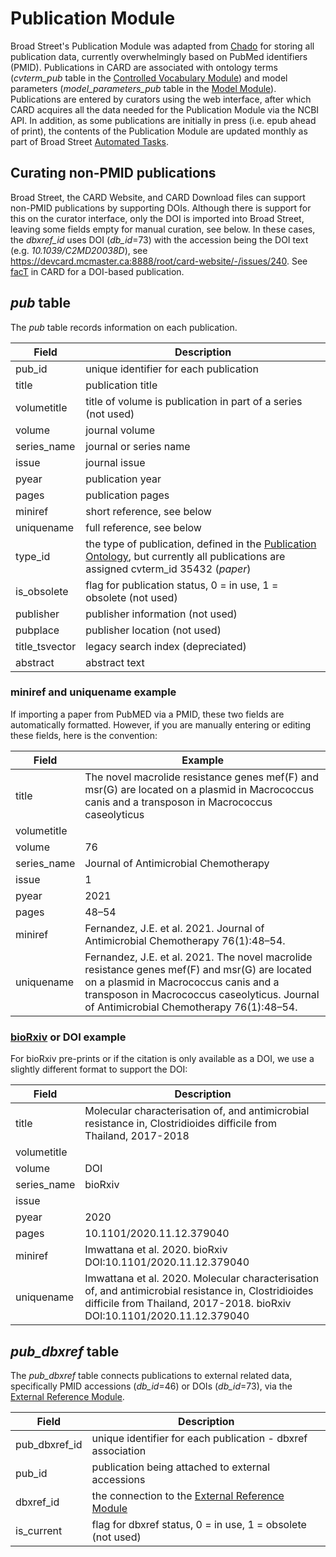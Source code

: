 # Publication Module

Broad Street's Publication Module was adapted from [Chado](http://gmod.org/wiki/Introduction_to_Chado) for storing all publication data, currently overwhelmingly based on PubMed identifiers (PMID). Publications in CARD are associated with ontology terms (*cvterm_pub* table in the [Controlled Vocabulary Module](controlled_vocabulary_module)) and model parameters (*model_parameters_pub* table in the [Model Module](model_module.md)). Publications are entered by curators using the web interface, after which CARD acquires all the data needed for the Publication Module via the NCBI API. In addition, as some publications are initially in press (i.e. epub ahead of print), the contents of the Publication Module are updated monthly as part of Broad Street [Automated Tasks](automated_tasks.md).

## Curating non-PMID publications

Broad Street, the CARD Website, and CARD Download files can support non-PMID publications by supporting DOIs. Although there is support for this on the curator interface, only the DOI is imported into Broad Street, leaving some fields empty for manual curation, see below. In these cases, the *dbxref_id* uses DOI (*db_id*=73) with the accession being the DOI text (e.g. *10.1039/C2MD20038D*), see https://devcard.mcmaster.ca:8888/root/card-website/-/issues/240. See [facT](https://card.mcmaster.ca/ontology/37712) in CARD for a DOI-based publication.

## *pub* table

The *pub* table records information on each publication.

| Field | Description |
|-------|-------------|
| pub_id | unique identifier for each publication |
| title | publication title |
| volumetitle | title of volume is publication in part of a series (not used) |
| volume | journal volume |
| series_name | journal or series name |
| issue | journal issue |
| pyear | publication year |
| pages | publication pages |
| miniref | short reference, see below |
| uniquename | full reference, see below |
| type_id | the type of publication, defined in the [Publication Ontology](/ontologies/pub_ontology.md), but currently all publications are assigned cvterm_id 35432 (*paper*) |
| is_obsolete | flag for publication status, 0 = in use, 1 = obsolete (not used) |
| publisher | publisher information (not used) |
| pubplace | publisher location (not used) |
| title_tsvector | legacy search index (depreciated) |
| abstract | abstract text |

### **miniref** and **uniquename** example

If importing a paper from PubMED via a PMID, these two fields are automatically formatted. However, if you are manually entering or editing these fields, here is the convention:

| Field | Example |
|-------|-------------|
| title | The novel macrolide resistance genes mef(F) and msr(G) are located on a plasmid in Macrococcus canis and a transposon in Macrococcus caseolyticus |
| volumetitle | |
| volume | 76 |
| series_name | Journal of Antimicrobial Chemotherapy |
| issue | 1 |
| pyear | 2021 |
| pages | 48–54 |
| miniref | Fernandez, J.E. et al. 2021. Journal of Antimicrobial Chemotherapy 76(1):48–54. |
| uniquename | Fernandez, J.E. et al. 2021. The novel macrolide resistance genes mef(F) and msr(G) are located on a plasmid in Macrococcus canis and a transposon in Macrococcus caseolyticus. Journal of Antimicrobial Chemotherapy 76(1):48–54. |

### [bioRxiv](https://www.biorxiv.org) or DOI example

For bioRxiv pre-prints or if the citation is only available as a DOI, we use a slightly different format to support the DOI:

| Field | Description |
|-------|-------------|
| title | Molecular characterisation of, and antimicrobial resistance in, Clostridioides difficile from Thailand, 2017-2018 |
| volumetitle | |
| volume | DOI |
| series_name | bioRxiv |
| issue | |
| pyear | 2020 |
| pages | 10.1101/2020.11.12.379040 |
| miniref | Imwattana et al. 2020. bioRxiv DOI:10.1101/2020.11.12.379040 |
| uniquename | Imwattana et al. 2020. Molecular characterisation of, and antimicrobial resistance in, Clostridioides difficile from Thailand, 2017-2018. bioRxiv DOI:10.1101/2020.11.12.379040 |

## *pub_dbxref* table

The *pub_dbxref* table connects publications to external related data, specifically PMID accessions (*db_id*=46) or DOIs (*db_id*=73), via the [External Reference Module](dbxref_module.md).

| Field | Description |
|-------|-------------|
| pub_dbxref_id | unique identifier for each publication - dbxref association |
| pub_id | publication being attached to external accessions |
| dbxref_id | the connection to the [External Reference Module](dbxref_module.md) |
| is_current | flag for dbxref status, 0 = in use, 1 = obsolete (not used) |

